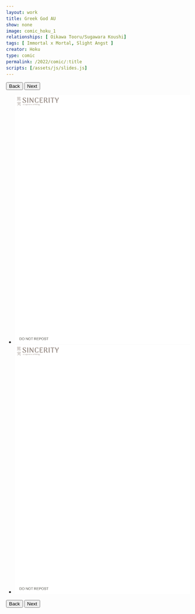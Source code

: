 ```yaml
---
layout: work
title: Greek God AU
show: none
image: comic_hoku_1
relationships: [ Oikawa Tooru/Sugawara Koushi]
tags: [ Immortal x Mortal, Slight Angst ]
creator: Hoku
type: comic
permalink: /2022/comic/:title
scripts: [/assets/js/slides.js]
---
```


<div class="fullscreen-image-slider">
  <div class="slides" role="region" aria-label="FullScreen Pictures" data-slide>
    <div class="slide-buttons">
      <button class="slide-previous hide" onclick="prevSlide()">
        <span class="show-for-sr">Back</span>
      </button>
      <button class="slide-next" onclick="nextSlide()">
        <span class="show-for-sr">Next</span>
      </button>
    </div>
    <ul class="slide-container">
      <li data-slide=1 class="is-active slide">
        <img class="visual" id="comic_hoku_1" src="/assets/images/watermark.png" alt="page1">
      </li>
      <li data-slide=2 class="slide">
        <img class="visual" id="comic_hoku_2" src="/assets/images/watermark.png" alt="page2">
      </li>
    </ul>
    <div class="slide-buttons">
      <button class="slide-previous hide" onclick="prevSlide()">
        <span class="show-for-sr">Back</span>
      </button>
      <button class="slide-next" onclick="nextSlide()">
        <span class="show-for-sr">Next</span>
      </button>
    </div>
  </div>
</div>